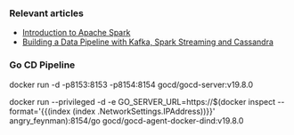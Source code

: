 ### Relevant articles

- [Introduction to Apache Spark](http://www.baeldung.com/apache-spark)
- [Building a Data Pipeline with Kafka, Spark Streaming and Cassandra](https://www.baeldung.com/kafka-spark-data-pipeline)


### Go CD Pipeline
docker run -d -p8153:8153 -p8154:8154 gocd/gocd-server:v19.8.0

docker run --privileged -d -e GO_SERVER_URL=https://$(docker inspect --format='{{(index (index .NetworkSettings.IPAddress))}}' angry_feynman):8154/go gocd/gocd-agent-docker-dind:v19.8.0
